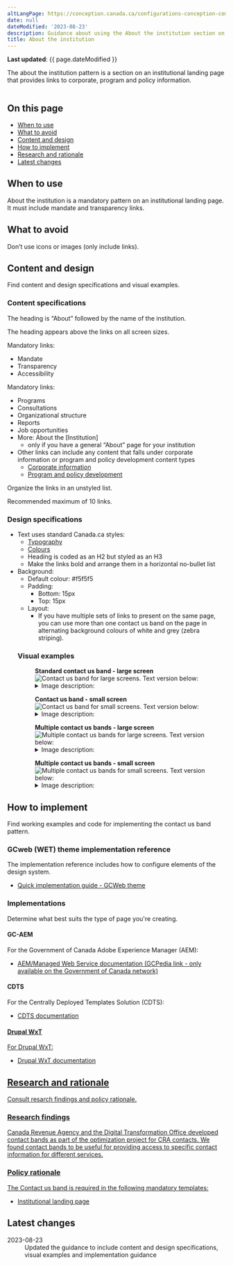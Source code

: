```yaml
---
altLangPage: https://conception.canada.ca/configurations-conception-communes/X.html
date: null
dateModified: '2023-08-23'
description: Guidance about using the About the institution section on institutional landing pages. The about the institution pattern provides links to an institution’s content.
title: About the institution
---
```

<p><strong>Last updated</strong>: {{ page.dateModified }}</p>
<p>The about the institution pattern is a section on an institutional landing page that provides links to corporate, program and policy information.</p>
<div class="pattern-demo mrgn-tp-lg mrgn-bttm-xl"><img src="../images/about-institution-en.png" class="img-responsive" alt=""> </div>
<section>
  <h2>On this page</h2>
  <ul>
    <li><a href="#use">When to use</a></li>
    <li><a href="#avoid">What to avoid</a></li>
    <li><a href="#design">Content and design</a></li>
    <li><a href="#implement">How to implement</a></li>
    <li><a href="#research">Research and rationale</a></li>
    <li><a href="#latest">Latest changes</a></li>
  </ul>
</section>
<section>
  <h2 id="use">When to use</h2>
  <p>About the institution is a mandatory pattern on an institutional landing page.  It must include mandate and transparency links.</p>
</section>
<section>
  <h2 id="avoid">What to avoid</h2>
  <p>Don’t use icons or images (only include links).</p>
</section>
<section>
  <h2 id="design">Content and design</h2>
  <p>Find content and design specifications and visual examples.</p>
  <h3>Content specifications</h3>
  <p>The heading is “About” followed by the name of the institution.</p>
  <p>The heading appears above the links on all screen sizes.</p>
  <p>Mandatory links:</p>
  <ul>
    <li>Mandate</li>
    <li>Transparency</li>
    <li>Accessibility</li>
  </ul>
  <p>Mandatory links:</p>
  <ul>
    <li>Programs</li>
    <li>Consultations</li>
    <li>Organizational structure</li>
    <li>Reports</li>
    <li>Job opportunities</li>
    <li>More: About the [Institution] 
        <ul>
            <li>only if you have a general “About” page for your institution</li>
        </ul>
    </li>
    <li>Other links can include any content that falls under corporate information or program and policy development content types
        <ul>
            <li><a href="https://www.canada.ca/en/treasury-board-secretariat/services/government-communications/canada-content-information-architecture-specification/organizing-content.html#corporate">Corporate information</a></li>
            <li><a href="https://www.canada.ca/en/treasury-board-secretariat/services/government-communications/canada-content-information-architecture-specification/organizing-content.html#program">Program and policy development</a></li>
        </ul>
    </li>
  </ul>
  <p>Organize the links in an unstyled list.</p>
  <p>Recommended maximum of 10 links.</p>
  <h3>Design specifications</h3>
  <ul>
  <li>Text uses standard Canada.ca styles:
    <ul>
        <li><a href="https://design.canada.ca/styles/typography.html">Typography</a></li>
        <li><a href="https://design.canada.ca/styles/colours.html">Colours</a></li>
        <li>Heading is coded as an H2 but styled as an H3</li>
        <li>Make the links bold and arrange them in a horizontal no-bullet list</li>
    </ul>
    </li>
    <li>Background:
        <ul>
        <li>Default colour: #f5f5f5</li>
        <li>Padding:
          <ul>
            <li>Bottom: 15px</li>
            <li>Top: 15px</li>
          </ul>
        </li>
    <li>Layout:
     <ul>
        <li>If you have multiple sets of links to present on the same page, you can use more than one contact us band on the page in alternating background colours of white and grey (zebra striping).</li>
        </ul>
    </li>
  </ul>
  <h3>Visual examples</h3>
    <div class="pattern-demo mrgn-tp-md mrgn-bttm-md">
      <figure class="mrgn-tp-md mrgn-bttm-lg">
        <figcaption><b>Standard contact us band - large screen</b></figcaption>
        <img src="../images/contact-band-en.png" class="img-responsive"
				alt="Contact us band for large screens. Text version below:">
        <details>
          <summary class="wb-toggle" data-toggle="{&quot;print&quot;:&quot;on&quot;}">Image description:</summary>
          <p>A horizontal grey band with a Contact us heading followed by three links in a single row. The first link is Contact [Institution], the following links are placeholders for top contact tasks.</p>
        </details>
      </figure>
    </div>
    <div class="pattern-demo mrgn-tp-md mrgn-bttm-md">
      <figure class="mrgn-tp-md mrgn-bttm-lg">
        <figcaption><b>Contact us band - small screen</b></figcaption>
        <img src="../images/contact-band-sm-en.png" class="img-responsive"
				alt="Contact us band for small screens. Text version below:">
        <details>
          <summary class="wb-toggle" data-toggle="{&quot;print&quot;:&quot;on&quot;}">Image description:</summary>
          <p>A single column with light grey shading in the background. A Contact us heading is followed by three links. The first link is Contact [Institution], the following links are placeholders for top contact tasks.</p>
        </details>
      </figure>
    </div>
    <div class="pattern-demo mrgn-tp-md mrgn-bttm-md">
      <figure class="mrgn-tp-md mrgn-bttm-lg">
        <figcaption><b>Multiple contact us bands - large screen</b></figcaption>
        <img src="../images/contact-band-multi-en.png" class="img-responsive"
				alt="Multiple contact us bands for large screens. Text version below:">
        <details>
          <summary class="wb-toggle" data-toggle="{&quot;print&quot;:&quot;on&quot;}">Image description:</summary>
          <p>A horizontal white band with a Contacts for [subject] heading followed by six links. The links are presented in two rows with three links in each row.</p>
          <p>Following the white band is a horizontal grey band with a Contacts for [subject] heading followed by six links. The links are presented in two rows with three links in each row.</p>
        </details>
      </figure>
    </div>
     <div class="pattern-demo mrgn-tp-md mrgn-bttm-md">
      <figure class="mrgn-tp-md mrgn-bttm-lg">
        <figcaption><b>Multiple contact us bands - small screen</b></figcaption>
        <img src="../images/contact-band-multi-sm-en.png" class="img-responsive" alt="Multiple contact us bands for small screens. Text version below:">
        <details>
          <summary class="wb-toggle" data-toggle="{&quot;print&quot;:&quot;on&quot;}">Image description:</summary>
          <p>A single column with white shading contains a Contacts for [subject] heading followed by six links.</p>
          <p>Following that column is a single column with grey shading contains a Contacts for [subject] heading followed by six links.</p>
        </details>
      </figure>
    </div>
</section>
<section>
  <h2 id="implement">How to implement</h2>
  <p>Find working examples and code for implementing the contact us band pattern.</p>
  <h3>GCweb (WET) theme implementation reference</h3>
  <p>The implementation reference includes how to configure elements of the design system.</p>
    <ul>
      <li><a href="https://wet-boew.github.io/GCWeb/docs/implementing-en.html">Quick implementation guide - GCWeb theme</a></li>
    </ul>
  <h3>Implementations</h3>
  <p>Determine what best suits the type of page you're creating.</p>
  <h4>GC-AEM</h4>
  <p>For the Government of Canada Adobe Experience Manager (AEM):</p>
  <ul>
    <li><a href="https://www.gcpedia.gc.ca/wiki/AEM_GC-specific_Documentation_6.5">AEM/Managed Web Service documentation (GCPedia link - only available on the Government of Canada network)</a></li>
  </ul>
  <h4>CDTS</h4>
  <p>For the Centrally Deployed Templates Solution (CDTS):</p>
  <ul>
    <li><a href="https://cenw-wscoe.github.io/sgdc-cdts/docs/index-en.html">CDTS documentation</li>
  </ul>
  <h4>Drupal WxT</h4>
  <p>For Drupal WxT:</p>
    <ul>
    <li><a href="https://drupalwxt.github.io/en/">Drupal WxT documentation</li>
  </ul>
</section>
<section>
  <h2 id="research">Research and rationale</h2>
  <p>Consult resarch findings and policy rationale.</p> 
  <h3>Research findings</h3>
  <p>Canada Revenue Agency and the Digital Transformation Office developed contact bands as part of the optimization project for CRA contacts. We found contact bands to be useful for providing access to specific contact information for different services.</p>
  <h3>Policy rationale</h3>
  <p>The Contact us band is required in the following mandatory templates:</p>
  <ul>
    <li><a href="">Institutional landing page</a></li>
  </ul>
</section>
<section>
  <h2 id="latest">Latest changes</h2>
  <dl class="dl-horizontal">
    <dt>
      <time datetime="2023-08-23" class="link-muted">2023-08-23</time>
    </dt>
    <dd>Updated the guidance to include content and design specifications, visual examples and implementation guidance</dd>
  </dl>
</section>